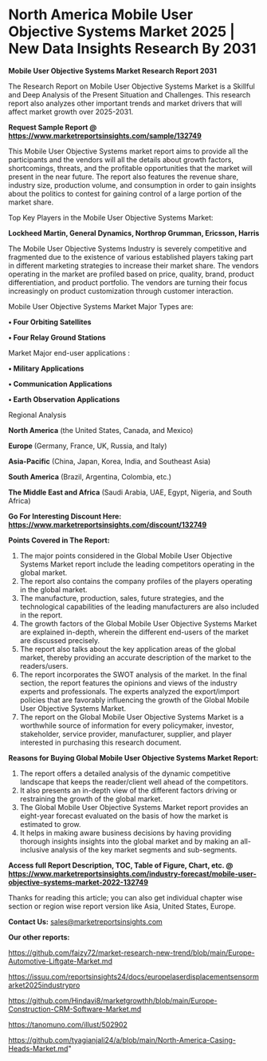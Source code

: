 # North America Mobile User Objective Systems Market 2025 | New Data Insights Research By 2031

<strong>Mobile User Objective Systems Market Research Report 2031</strong>

The Research Report on Mobile User Objective Systems Market is a Skillful and Deep Analysis of the Present Situation and Challenges. This research report also analyzes other important trends and market drivers that will affect market growth over 2025-2031.

<strong>Request Sample Report @ <a href=https://www.marketreportsinsights.com/sample/132749>https://www.marketreportsinsights.com/sample/132749</a></strong>

This Mobile User Objective Systems market report aims to provide all the participants and the vendors will all the details about growth factors, shortcomings, threats, and the profitable opportunities that the market will present in the near future. The report also features the revenue share, industry size, production volume, and consumption in order to gain insights about the politics to contest for gaining control of a large portion of the market share.

Top Key Players in the Mobile User Objective Systems Market:

<strong>Lockheed Martin, General Dynamics, Northrop Grumman, Ericsson, Harris</strong>

The Mobile User Objective Systems Industry is severely competitive and fragmented due to the existence of various established players taking part in different marketing strategies to increase their market share. The vendors operating in the market are profiled based on price, quality, brand, product differentiation, and product portfolio. The vendors are turning their focus increasingly on product customization through customer interaction.

Mobile User Objective Systems Market Major Types are:

<strong>• Four Orbiting Satellites

• Four Relay Ground Stations</strong>

Market Major end-user applications :

<strong>• Military Applications

• Communication Applications

• Earth Observation Applications</strong>

Regional Analysis

</u><strong><b>North America</b></strong> (the United States, Canada, and Mexico)

<strong><b>Europe </b></strong>(Germany, France, UK, Russia, and Italy)

<strong><b>Asia-Pacific</b></strong> (China, Japan, Korea, India, and Southeast Asia)

<strong><b>South America</b></strong> (Brazil, Argentina, Colombia, etc.)

<strong><b>The Middle East and Africa</b></strong> (Saudi Arabia, UAE, Egypt, Nigeria, and South Africa)

<strong>Go For Interesting Discount Here: <a href=https://www.marketreportsinsights.com/discount/132749>https://www.marketreportsinsights.com/discount/132749</a></strong>

<strong>Points Covered in The Report:</strong>
<ol>
  <li>The major points considered in the Global Mobile User Objective Systems Market report include the leading competitors operating in the global market.</li>
  <li>The report also contains the company profiles of the players operating in the global market.</li>
  <li>The manufacture, production, sales, future strategies, and the technological capabilities of the leading manufacturers are also included in the report.</li>
  <li>The growth factors of the Global Mobile User Objective Systems Market are explained in-depth, wherein the different end-users of the market are discussed precisely.</li>
  <li>The report also talks about the key application areas of the global market, thereby providing an accurate description of the market to the readers/users.</li>
  <li>The report incorporates the SWOT analysis of the market. In the final section, the report features the opinions and views of the industry experts and professionals. The experts analyzed the export/import policies that are favorably influencing the growth of the Global Mobile User Objective Systems Market.</li>
  <li>The report on the Global Mobile User Objective Systems Market is a worthwhile source of information for every policymaker, investor, stakeholder, service provider, manufacturer, supplier, and player interested in purchasing this research document.</li>
</ol>
<strong>Reasons for Buying Global Mobile User Objective Systems Market Report:</strong>

<ol>
  <li>The report offers a detailed analysis of the dynamic competitive landscape that keeps the reader/client well ahead of the competitors.</li>
  <li>It also presents an in-depth view of the different factors driving or restraining the growth of the global market.</li>
  <li>The Global Mobile User Objective Systems Market report provides an eight-year forecast evaluated on the basis of how the market is estimated to grow.</li>
  <li>It helps in making aware business decisions by having providing thorough insights insights into the global market and by making an all-inclusive analysis of the key market segments and sub-segments.</li>
</ol>
<strong>Access full Report Description, TOC, Table of Figure, Chart, etc. @ <a href=https://www.marketreportsinsights.com/industry-forecast/mobile-user-objective-systems-market-2022-132749>https://www.marketreportsinsights.com/industry-forecast/mobile-user-objective-systems-market-2022-132749</a></strong>


Thanks for reading this article; you can also get individual chapter wise section or region wise report version like Asia, United States, Europe.

<strong>Contact Us:</strong>
sales@marketreportsinsights.com

<strong>Our other reports:</strong>

<a href=https://github.com/faizy72/market-research-new-trend/blob/main/Europe-Automotive-Liftgate-Market.md>https://github.com/faizy72/market-research-new-trend/blob/main/Europe-Automotive-Liftgate-Market.md</a>

<a href=https://issuu.com/reportsinsights24/docs/europelaserdisplacementsensormarket2025industrypro>https://issuu.com/reportsinsights24/docs/europelaserdisplacementsensormarket2025industrypro</a>

<a href=https://github.com/Hindavi8/marketgrowthh/blob/main/Europe-Construction-CRM-Software-Market.md>https://github.com/Hindavi8/marketgrowthh/blob/main/Europe-Construction-CRM-Software-Market.md</a>

<a href=https://tanomuno.com/illust/502902>https://tanomuno.com/illust/502902</a>

<a href=https://github.com/tyagianjali24/a/blob/main/North-America-Casing-Heads-Market.md>https://github.com/tyagianjali24/a/blob/main/North-America-Casing-Heads-Market.md</a>"
